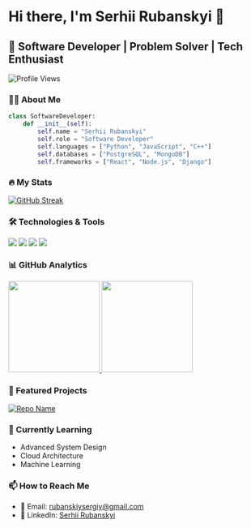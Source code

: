 # Hi there, I'm Serhii Rubanskyi 👋

## 🚀 Software Developer | Problem Solver | Tech Enthusiast

![Profile Views](https://komarev.com/ghpv/?username=Syozik&color=brightgreen)

### 👨‍💻 About Me

```python
class SoftwareDeveloper:
    def __init__(self):
        self.name = "Serhii Rubanskyi"
        self.role = "Software Developer"
        self.languages = ["Python", "JavaScript", "C++"]
        self.databases = ["PostgreSQL", "MongoDB"]
        self.frameworks = ["React", "Node.js", "Django"]
```

### 🔥 My Stats

[![GitHub Streak](https://github-readme-streak-stats.herokuapp.com/?user=Syozik&theme=dark)](https://git.io/streak-stats)

### 🛠️ Technologies & Tools

![](https://img.shields.io/badge/Code-Python-informational?style=flat&logo=python&logoColor=white&color=2bbc8a)
![](https://img.shields.io/badge/Code-JavaScript-informational?style=flat&logo=javascript&logoColor=white&color=2bbc8a)
![](https://img.shields.io/badge/Code-React-informational?style=flat&logo=react&logoColor=white&color=2bbc8a)
![](https://img.shields.io/badge/Tools-Docker-informational?style=flat&logo=docker&logoColor=white&color=2bbc8a)

### 📊 GitHub Analytics

<a href="https://github.com/Syozik">
  <img height="180em" src="https://github-readme-stats.vercel.app/api?username=Syozik&show_icons=true&theme=dark&include_all_commits=true&count_private=true"/>
  <img height="180em" src="https://github-readme-stats.vercel.app/api/top-langs/?username=Syozik&layout=compact&langs_count=8&theme=dark"/>
</a>

### 🚀 Featured Projects

[![Repo Name](https://github-readme-stats.vercel.app/api/pin/?username=your-github-username&repo=repo-name&theme=dark)](https://github.com/your-github-username/repo-name)

### 🌱 Currently Learning

- Advanced System Design
- Cloud Architecture
- Machine Learning

### 📫 How to Reach Me

- 📧 Email: rubanskiysergiy@gmail.com
- 💼 LinkedIn: [Serhii Rubanskyi](https://www.linkedin.com/in/serhii-rubanskyi-079832210/)


